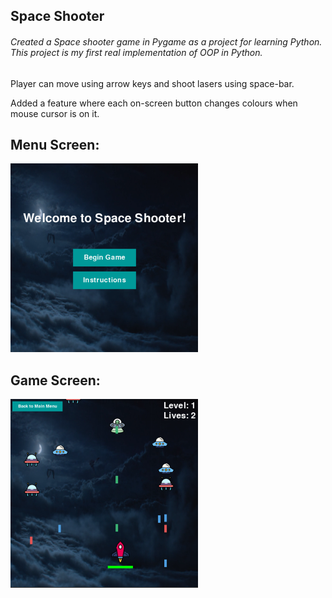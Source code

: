 ## Space Shooter

###### Created a Space shooter game in Pygame as a project for learning Python. This project is my first real implementation of OOP in Python.

Player can move using arrow keys and shoot lasers using space-bar.
 
Added a feature where each on-screen button changes colours when mouse cursor is on it.

## Menu Screen:

![](Images/Menu.png)

## Game Screen:

![](Images/Game.png)
